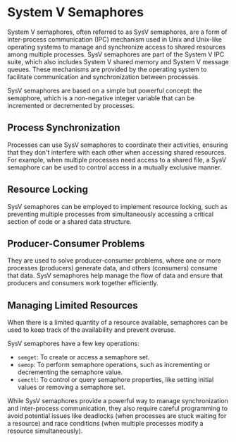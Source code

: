 # System V Semaphores
System V semaphores, often referred to as SysV semaphores, are a form of inter-process communication (IPC) mechanism used in Unix and Unix-like operating systems to manage and synchronize access to shared resources among multiple processes. SysV semaphores are part of the System V IPC suite, which also includes System V shared memory and System V message queues. These mechanisms are provided by the operating system to facilitate communication and synchronization between processes.

SysV semaphores are based on a simple but powerful concept: the semaphore, which is a non-negative integer variable that can be incremented or decremented by processes.

## Process Synchronization
Processes can use SysV semaphores to coordinate their activities, ensuring that they don't interfere with each other when accessing shared resources. For example, when multiple processes need access to a shared file, a SysV semaphore can be used to control access in a mutually exclusive manner.

## Resource Locking
SysV semaphores can be employed to implement resource locking, such as preventing multiple processes from simultaneously accessing a critical section of code or a shared data structure.

## Producer-Consumer Problems
They are used to solve producer-consumer problems, where one or more processes (producers) generate data, and others (consumers) consume that data. SysV semaphores help manage the flow of data and ensure that producers and consumers work together efficiently.

## Managing Limited Resources
When there is a limited quantity of a resource available, semaphores can be used to keep track of the availability and prevent overuse.

SysV semaphores have a few key operations:

- ```semget```: To create or access a semaphore set.
- ```semop```: To perform semaphore operations, such as incrementing or decrementing the semaphore value.
- ```semctl```: To control or query semaphore properties, like setting initial values or removing a semaphore set.

While SysV semaphores provide a powerful way to manage synchronization and inter-process communication, they also require careful programming to avoid potential issues like deadlocks (when processes are stuck waiting for a resource) and race conditions (when multiple processes modify a resource simultaneously).
